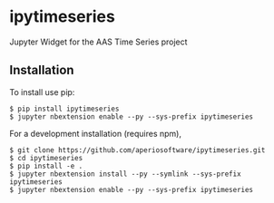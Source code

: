 ipytimeseries
===============================

Jupyter Widget for the AAS Time Series project

Installation
------------

To install use pip:

    $ pip install ipytimeseries
    $ jupyter nbextension enable --py --sys-prefix ipytimeseries


For a development installation (requires npm),

    $ git clone https://github.com/aperiosoftware/ipytimeseries.git
    $ cd ipytimeseries
    $ pip install -e .
    $ jupyter nbextension install --py --symlink --sys-prefix ipytimeseries
    $ jupyter nbextension enable --py --sys-prefix ipytimeseries
